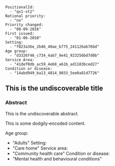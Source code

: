 ```
PositionalId:
  - "qs1-st2"
National priority:
  - "no"
Priority changed:
  - "08-09-2016"
First issued:
  - "01-06-2010"
Setting:
  - "f023a36e_2b46_40ae_b775_241126ab76bd"
Age group:
  - "d3326f46_c734_4ab7_9e41_923256bd7d0b"
Service Area:
  - "41def0db_ac59_4e68_a61b_ad1183bced27"
Condition or disease:
  - "14abd949_ba13_4814_9033_5ee0a81d7726"
```
This is the undiscoverable title 
----------------------------------------------

### Abstract 

This is the undiscoverable abstract.

This is some dodgily‑encoded content.

Age group:
  - "Adults"
Setting:
  - "Care home"
Service area:
  - "Community health care"
Condition or disease:
  - "Mental health and behavioural conditions"

